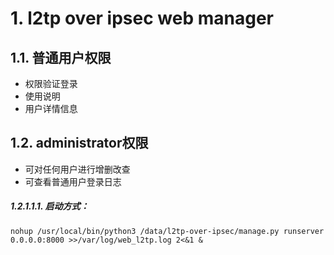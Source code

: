 # 1. l2tp over ipsec web manager

## 1.1. 普通用户权限
* 权限验证登录
* 使用说明
* 用户详情信息

## 1.2. administrator权限
* 可对任何用户进行增删改查
* 可查看普通用户登录日志

##### 1.2.1.1.1. 启动方式：
```
nohup /usr/local/bin/python3 /data/l2tp-over-ipsec/manage.py runserver 0.0.0.0:8000 >>/var/log/web_l2tp.log 2<&1 &
```